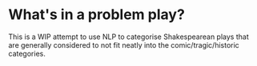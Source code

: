 # What's in a problem play?
This is a WIP attempt to use NLP to categorise Shakespearean plays that are generally considered to not fit neatly into the comic/tragic/historic categories. 
